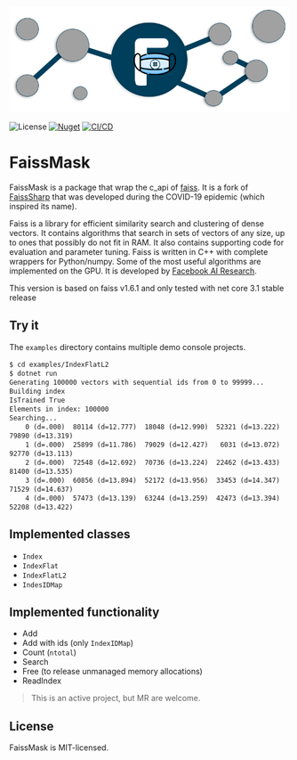 ![Header](assets/header.png)


![License](https://img.shields.io/badge/license-MIT-green)
[![Nuget](https://img.shields.io/nuget/v/FaissMask)](https://www.nuget.org/packages/FaissMask)
[![CI/CD](https://gitlab.com/andyalm/faissmask/badges/master/pipeline.svg)](https://gitlab.com/andyalm/faissmask/pipelines)
# FaissMask

FaissMask is a package that wrap the c_api of [faiss](https://github.com/facebookresearch/faiss). It is a fork of [FaissSharp](https://gitlab.com/josetruyol/faisssharp) that was developed during the COVID-19 epidemic (which inspired its name).

Faiss is a library for efficient similarity search and clustering of dense vectors. It contains algorithms that search in sets of vectors of any size, up to ones that possibly do not fit in RAM. It also contains supporting code for evaluation and parameter tuning. Faiss is written in C++ with complete wrappers for Python/numpy. Some of the most useful algorithms are implemented on the GPU. It is developed by [Facebook AI Research](https://research.fb.com/category/facebook-ai-research-fair/).

This version is based on faiss v1.6.1 and only tested with net core 3.1 stable release

## Try it

The `examples` directory contains multiple demo console projects.

```
$ cd examples/IndexFlatL2
$ dotnet run
Generating 100000 vectors with sequential ids from 0 to 99999...
Building index
IsTrained True
Elements in index: 100000
Searching...
    0 (d=.000)  80114 (d=12.777)  18048 (d=12.990)  52321 (d=13.222)  79890 (d=13.319)  
    1 (d=.000)  25899 (d=11.786)  79029 (d=12.427)   6031 (d=13.072)  92770 (d=13.113)  
    2 (d=.000)  72548 (d=12.692)  70736 (d=13.224)  22462 (d=13.433)  81400 (d=13.535)  
    3 (d=.000)  60856 (d=13.894)  52172 (d=13.956)  33453 (d=14.347)  71529 (d=14.637)  
    4 (d=.000)  57473 (d=13.139)  63244 (d=13.259)  42473 (d=13.394)  52208 (d=13.422) 
```

## Implemented classes

* `Index`
* `IndexFlat`
* `IndexFlatL2`
* `IndesIDMap`

## Implemented functionality

* Add
* Add with ids (only `IndexIDMap`)
* Count (`ntotal`)
* Search
* Free (to release unmanaged memory allocations)
* ReadIndex

> This is an active project, but MR are welcome.

## License
FaissMask is MIT-licensed.